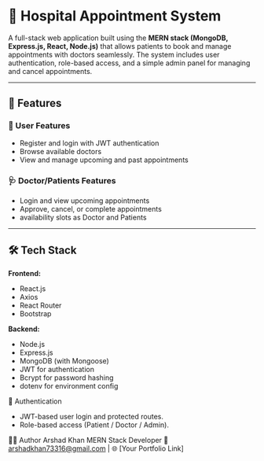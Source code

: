# 🏥 Hospital Appointment System

A full-stack web application built using the **MERN stack (MongoDB, Express.js, React, Node.js)** that allows patients to book and manage appointments with doctors seamlessly. The system includes user authentication, role-based access, and a simple admin panel for managing and cancel appointments.

---

## 🚀 Features

### 👤 User Features
- Register and login with JWT authentication
- Browse available doctors
- View and manage upcoming and past appointments

### 🩺 Doctor/Patients Features
- Login and view upcoming appointments
- Approve, cancel, or complete appointments
- availability slots as Doctor and Patients

---

## 🛠️ Tech Stack

**Frontend:**
- React.js
- Axios
- React Router
- Bootstrap

**Backend:**
- Node.js
- Express.js
- MongoDB (with Mongoose)
- JWT for authentication
- Bcrypt for password hashing
- dotenv for environment config

🔐 Authentication

- JWT-based user login and protected routes.
- Role-based access (Patient / Doctor / Admin).

🙋‍♂️ Author
Arshad Khan
MERN Stack Developer
📧 arshadkhan73316@gmail.com | 🌐 [Your Portfolio Link]

